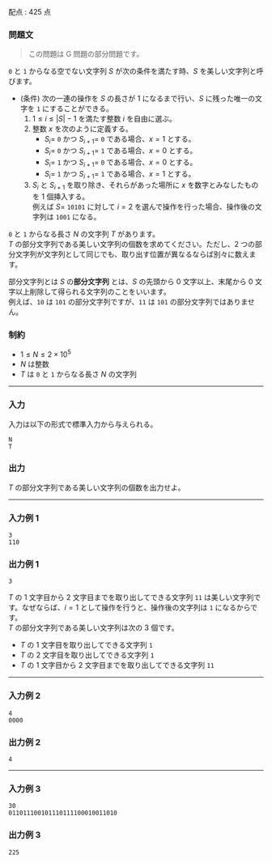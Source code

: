 配点 : $425$ 点

### 問題文

> この問題は G 問題の部分問題です。

`0` と `1` からなる空でない文字列 $S$ が次の条件を満たす時、$S$ を美しい文字列と呼びます。

  * (条件) 次の一連の操作を $S$ の長さが $1$ になるまで行い、$S$ に残った唯一の文字を `1` にすることができる。
    1. $1 \leq i \leq |S| - 1$ を満たす整数 $i$ を自由に選ぶ。
    2. 整数 $x$ を次のように定義する。
       * $S_i =$ `0` かつ $S_{i+1}=$ `0` である場合、$x = 1$ とする。
       * $S_i =$ `0` かつ $S_{i+1}=$ `1` である場合、$x = 0$ とする。
       * $S_i =$ `1` かつ $S_{i+1}=$ `0` である場合、$x = 0$ とする。
       * $S_i =$ `1` かつ $S_{i+1}=$ `1` である場合、$x = 1$ とする。
    3. $S_i$ と $S_{i+1}$ を取り除き、それらがあった場所に $x$ を数字とみなしたものを $1$ 個挿入する。  
例えば $S=$ `10101` に対して $i=2$ を選んで操作を行った場合、操作後の文字列は `1001` になる。



`0` と `1` からなる長さ $N$ の文字列 $T$ があります。  
$T$ の部分文字列である美しい文字列の個数を求めてください。ただし、$2$ つの部分文字列が文字列として同じでも、取り出す位置が異なるならば別々に数えます。

部分文字列とは $S$ の**部分文字列** とは、$S$ の先頭から $0$ 文字以上、末尾から $0$ 文字以上削除して得られる文字列のことをいいます。  
例えば、`10` は `101` の部分文字列ですが、`11` は `101` の部分文字列ではありません。 

### 制約

  * $1 \leq N \leq 2 \times 10^5$
  * $N$ は整数
  * $T$ は `0` と `1` からなる長さ $N$ の文字列



* * *

### 入力

入力は以下の形式で標準入力から与えられる。
    
    
    N
    T

### 出力

$T$ の部分文字列である美しい文字列の個数を出力せよ。

* * *

### 入力例 1
    
    
    3
    110

### 出力例 1
    
    
    3

$T$ の $1$ 文字目から $2$ 文字目までを取り出してできる文字列 `11` は美しい文字列です。なぜならば、$i=1$ として操作を行うと、操作後の文字列は `1` になるからです。  
$T$ の部分文字列である美しい文字列は次の $3$ 個です。

  * $T$ の $1$ 文字目を取り出してできる文字列 `1`
  * $T$ の $2$ 文字目を取り出してできる文字列 `1`
  * $T$ の $1$ 文字目から $2$ 文字目までを取り出してできる文字列 `11`



* * *

### 入力例 2
    
    
    4
    0000

### 出力例 2
    
    
    4

* * *

### 入力例 3
    
    
    30
    011011100101110111100010011010

### 出力例 3
    
    
    225